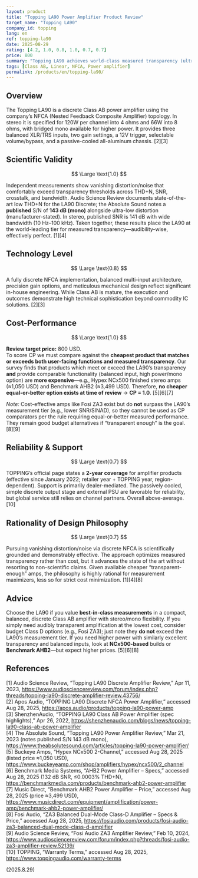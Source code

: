 ```yaml
---
layout: product
title: "Topping LA90 Power Amplifier Product Review"
target_name: "Topping LA90"
company_id: topping
lang: en
ref: topping-la90
date: 2025-08-29
rating: [4.2, 1.0, 0.8, 1.0, 0.7, 0.7]
price: 800
summary: "Topping LA90 achieves world-class measured transparency (ultra-low THD+N, extraordinary SNR/crosstalk) with a discrete NFCA Class AB design. No cheaper product surpasses its measurement-level transparency and user functions; thus CP=1.0. Official coverage for amplifier products is 2 years."
tags: [Class AB, Linear, NFCA, Power amplifier]
permalink: /products/en/topping-la90/
---
```

## Overview

The Topping LA90 is a discrete Class AB power amplifier using the company’s NFCA (Nested Feedback Composite Amplifier) topology. In stereo it is specified for 120W per channel into 4 ohms and 66W into 8 ohms, with bridged mono available for higher power. It provides three balanced XLR/TRS inputs, two gain settings, a 12V trigger, selectable volume/bypass, and a passive-cooled all-aluminum chassis. [2][3]

## Scientific Validity

$$ \Large \text{1.0} $$

Independent measurements show vanishing distortion/noise that comfortably exceed transparency thresholds across THD+N, SNR, crosstalk, and bandwidth. Audio Science Review documents state-of-the-art low THD+N for the LA90 Discrete; the Absolute Sound notes a **published** S/N of **143 dB (mono)** alongside ultra-low distortion (manufacturer-stated). In stereo, published SNR is 141 dB with wide bandwidth (10 Hz–100 kHz). Taken together, these results place the LA90 at the world-leading tier for measured transparency—audibility-wise, effectively perfect. [1][4]

## Technology Level

$$ \Large \text{0.8} $$

A fully discrete NFCA implementation, balanced multi-input architecture, precision gain options, and meticulous mechanical design reflect significant in-house engineering. While Class AB is mature, the execution and outcomes demonstrate high technical sophistication beyond commodity IC solutions. [2][3]

## Cost-Performance

$$ \Large \text{1.0} $$

**Review target price:** 800 USD.  
To score CP we must compare against the **cheapest product that matches or exceeds both user-facing functions and measured transparency**. Our survey finds that products which meet or exceed the LA90’s transparency **and** provide comparable functionality (balanced input, high power/mono option) are **more expensive**—e.g., Hypex NCx500 finished stereo amps (≈1,050 USD) and Benchmark AHB2 (≈3,499 USD). Therefore, **no cheaper equal-or-better option exists at time of review** → **CP = 1.0**. [5][6][7]

*Note:* Cost-effective amps like Fosi ZA3 exist but do **not** surpass the LA90’s measurement tier (e.g., lower SNR/SINAD), so they cannot be used as CP comparators per the rule requiring equal-or-better measured performance. They remain good budget alternatives if “transparent enough” is the goal. [8][9]

## Reliability & Support

$$ \Large \text{0.7} $$

TOPPING’s official page states a **2-year coverage** for amplifier products (effective since January 2022; retailer year + TOPPING year, region-dependent). Support is primarily dealer-mediated. The passively cooled, simple discrete output stage and external PSU are favorable for reliability, but global service still relies on channel partners. Overall above-average. [10]

## Rationality of Design Philosophy

$$ \Large \text{0.7} $$

Pursuing vanishing distortion/noise via discrete NFCA is scientifically grounded and demonstrably effective. The approach optimizes measured transparency rather than cost, but it advances the state of the art without resorting to non-scientific claims. Given available cheaper “transparent-enough” amps, the philosophy is highly rational for measurement maximizers, less so for strict cost minimization. [1][4][8]

## Advice

Choose the LA90 if you value **best-in-class measurements** in a compact, balanced, discrete Class AB amplifier with stereo/mono flexibility. If you simply need audibly transparent amplification at the lowest cost, consider budget Class D options (e.g., Fosi ZA3); just note they **do not** exceed the LA90’s measurement tier. If you need higher power with similarly excellent transparency and balanced inputs, look at **NCx500-based** builds or **Benchmark AHB2**—but expect higher prices. [5][6][8]

## References

[1] Audio Science Review, “Topping LA90 Discrete Amplifier Review,” Apr 11, 2023, https://www.audiosciencereview.com/forum/index.php?threads/topping-la90-discrete-amplifier-review.43756/  
[2] Apos Audio, “TOPPING LA90 Discrete NFCA Power Amplifier,” accessed Aug 28, 2025, https://apos.audio/products/topping-la90-power-amp  
[3] ShenzhenAudio, “TOPPING LA90 Class AB Power Amplifier (spec highlights),” Apr 26, 2022, https://shenzhenaudio.com/blogs/news/topping-la90-class-ab-power-amplifier  
[4] The Absolute Sound, “Topping LA90 Power Amplifier Review,” Mar 21, 2023 (notes published S/N 143 dB mono), https://www.theabsolutesound.com/articles/topping-la90-power-amplifier/  
[5] Buckeye Amps, “Hypex NCx500 2-Channel,” accessed Aug 28, 2025 (listed price ≈1,050 USD), https://www.buckeyeamp.com/shop/amplifiers/hypex/ncx500/2_channel  
[6] Benchmark Media Systems, “AHB2 Power Amplifier – Specs,” accessed Aug 28, 2025 (132 dB SNR, ≤0.0003% THD+N), https://benchmarkmedia.com/products/benchmark-ahb2-power-amplifier  
[7] Music Direct, “Benchmark AHB2 Power Amplifier – Price,” accessed Aug 28, 2025 (price ≈3,499 USD), https://www.musicdirect.com/equipment/amplification/power-amp/benchmark-ahb2-power-amplifier/  
[8] Fosi Audio, “ZA3 Balanced Dual-Mode Class-D Amplifier – Specs & Price,” accessed Aug 28, 2025, https://fosiaudio.com/products/fosi-audio-za3-balanced-dual-mode-class-d-amplifier  
[9] Audio Science Review, “Fosi Audio ZA3 Amplifier Review,” Feb 10, 2024, https://www.audiosciencereview.com/forum/index.php?threads/fosi-audio-za3-amplifier-review.52139/  
[10] TOPPING, “Warranty Terms,” accessed Aug 28, 2025, https://www.toppingaudio.com/warranty-terms

(2025.8.29)


